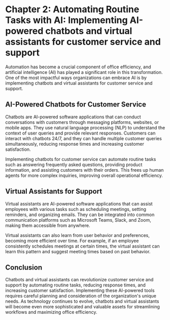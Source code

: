 Chapter 2: Automating Routine Tasks with AI: Implementing AI-powered chatbots and virtual assistants for customer service and support
=====================================================================================================================================

Automation has become a crucial component of office efficiency, and artificial intelligence (AI) has played a significant role in this transformation. One of the most impactful ways organizations can embrace AI is by implementing chatbots and virtual assistants for customer service and support.

AI-Powered Chatbots for Customer Service
----------------------------------------

Chatbots are AI-powered software applications that can conduct conversations with customers through messaging platforms, websites, or mobile apps. They use natural language processing (NLP) to understand the context of user queries and provide relevant responses. Customers can interact with chatbots 24/7, and they can handle multiple customer queries simultaneously, reducing response times and increasing customer satisfaction.

Implementing chatbots for customer service can automate routine tasks such as answering frequently asked questions, providing product information, and assisting customers with their orders. This frees up human agents for more complex inquiries, improving overall operational efficiency.

Virtual Assistants for Support
------------------------------

Virtual assistants are AI-powered software applications that can assist employees with various tasks such as scheduling meetings, setting reminders, and organizing emails. They can be integrated into common communication platforms such as Microsoft Teams, Slack, and Zoom, making them accessible from anywhere.

Virtual assistants can also learn from user behavior and preferences, becoming more efficient over time. For example, if an employee consistently schedules meetings at certain times, the virtual assistant can learn this pattern and suggest meeting times based on past behavior.

Conclusion
----------

Chatbots and virtual assistants can revolutionize customer service and support by automating routine tasks, reducing response times, and increasing customer satisfaction. Implementing these AI-powered tools requires careful planning and consideration of the organization's unique needs. As technology continues to evolve, chatbots and virtual assistants will become even more sophisticated and valuable assets for streamlining workflows and maximizing office efficiency.
